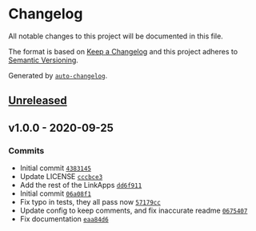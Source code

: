 # Changelog

All notable changes to this project will be documented in this file.

The format is based on [Keep a Changelog](https://keepachangelog.com/en/1.0.0/)
and this project adheres to [Semantic Versioning](https://semver.org/spec/v2.0.0.html).

Generated by [`auto-changelog`](https://github.com/CookPete/auto-changelog).

## [Unreleased](https://github.com/Neutron-Creative/deep-link-it/compare/v1.0.0...HEAD)

## v1.0.0 - 2020-09-25

### Commits

- Initial commit [`4383145`](https://github.com/Neutron-Creative/deep-link-it/commit/4383145f10bb2de5e96a52a3b0282424afc9366f)
- Update LICENSE [`cccbce3`](https://github.com/Neutron-Creative/deep-link-it/commit/cccbce39390dfaa27919e8f772a7d1b25cfd69d0)
- Add the rest of the LinkApps [`dd6f911`](https://github.com/Neutron-Creative/deep-link-it/commit/dd6f911ad2fe91f822efe6dfd68182c6efc43adf)
- Initial commit [`06a08f1`](https://github.com/Neutron-Creative/deep-link-it/commit/06a08f1b4c654307b192c5df1684539d21f85f5f)
- Fix typo in tests, they all pass now [`57179cc`](https://github.com/Neutron-Creative/deep-link-it/commit/57179ccb0890997a391fdbb538e082d6ad8905bf)
- Update config to keep comments, and fix inaccurate readme [`0675407`](https://github.com/Neutron-Creative/deep-link-it/commit/0675407077ae1fc0bf1d89a9f35ace141f7d0680)
- Fix documentation [`eaa84d6`](https://github.com/Neutron-Creative/deep-link-it/commit/eaa84d6ba814b7e668684f700c3b3ec1e737c498)
